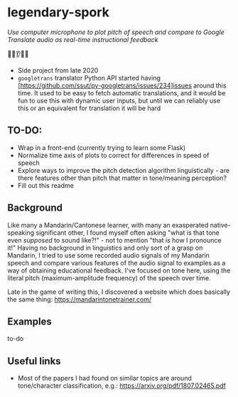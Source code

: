 # legendary-spork
*Use computer microphone to plot pitch of speech and compare to Google Translate audio as real-time instructional feedback* 

:dumpling::hear_no_evil::ear::cn:

+ Side project from late 2020
+ `googletrans` translator Python API started having [https://github.com/ssut/py-googletrans/issues/234]issues around this time. It used to be easy to fetch automatic translations, and it would be fun to use this with dynamic user inputs, but until we can reliably use this or an equivalent for translation it will be hard 

## TO-DO:
+ Wrap in a front-end (currently trying to learn some Flask) 
+ Normalize time axis of plots to correct for differences in speed of speech  
+ Explore ways to improve the pitch detection algorithm linguistically - are there features other than pitch that matter in tone/meaning perception?
+ Fill out this readme

## Background
Like many a Mandarin/Cantonese learner, with many an exasperated native-speaking significant other, I found myself often asking "what is that tone even *supposed* to sound like?!" - not to mention "that *is* how I pronounce it!" Having no background in linguistics and only sort of a grasp on Mandarin, I tried to use some recorded audio signals of my Mandarin speech and compare various features of the audio signal to examples as a way of obtaining educational feedback. I've focused on tone here, using the literal pitch (maximum-amplitude frequency) of the speech over time.

Late in the game of writing this, I discovered a website which does basically the same thing: https://mandarintonetrainer.com/

## Examples 
to-do 

## Useful links 
+ Most of the papers I had found on similar topics are around tone/character classification, e.g.: https://arxiv.org/pdf/1807.02465.pdf
